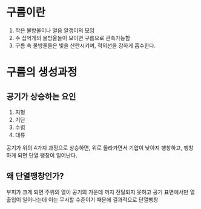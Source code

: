 # 구름이란

1) 작은 물방울이나 얼음 알갱이의 모임
2) 수 십억개의 물방울들이 모이면 구름으로 관측가능함
3) 구름 속 물방울들은 빛을 산란시키며, 적외선을 강하게 흡수한다.

# 구름의 생성과정

## 공기가 상승하는 요인 
1) 지형 
2) 기단
3) 수렴
4) 대류

공기가 위의 4가지 과정으로 상승하면, 위로 올라가면서 기압이 낮아져 팽창하고, 팽창하게 되면 단열 팽창이 일어난다.

## 왜 단열팽창인가?
부피가 크게 되면 주위의 열이 공기의 가운데 까지 전달되지 못하고 공기 표면에서만 열출입이 일어나는데 이는 무시할 수준이기 때문에 결과적으로 단열팽창

